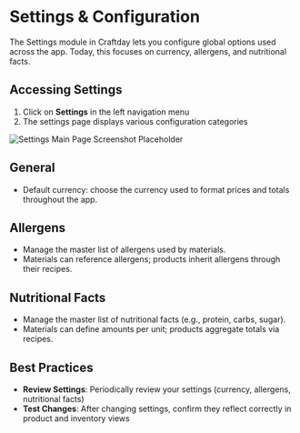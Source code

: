 # Settings & Configuration

The Settings module in Craftday lets you configure global options used across the app. Today, this focuses on currency, allergens, and nutritional facts.

## Accessing Settings

1. Click on **Settings** in the left navigation menu
2. The settings page displays various configuration categories

![Settings Main Page Screenshot Placeholder](#)

## General

- Default currency: choose the currency used to format prices and totals throughout the app.

## Allergens

- Manage the master list of allergens used by materials.
- Materials can reference allergens; products inherit allergens through their recipes.

## Nutritional Facts

- Manage the master list of nutritional facts (e.g., protein, carbs, sugar).
- Materials can define amounts per unit; products aggregate totals via recipes.

## Best Practices

- **Review Settings**: Periodically review your settings (currency, allergens, nutritional facts)
- **Test Changes**: After changing settings, confirm they reflect correctly in product and inventory views
